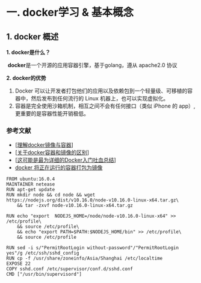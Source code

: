 

# 一. docker学习 & 基本概念

## 1. docker 概述 

**1. docker是什么？**

​	**docker**是一个开源的应用容器引擎，基于golang，遵从 apache2.0 协议

**2. docker的优势**

1. Docker 可以让开发者打包他们的应用以及依赖包到一个轻量级、可移植的容器中，然后发布到任何流行的 Linux 机器上，也可以实现虚拟化。
2. 容器是完全使用沙箱机制，相互之间不会有任何接口（类似 iPhone 的 app）,更重要的是容器性能开销极低。



### 参考文献

- [[理解docker镜像与容器](https://baijiahao.baidu.com/s?id=1594187941922400728&amp;wfr=spider&amp;for=pc&amp;tdsourcetag=s_pctim_aiomsg&amp;qq-pf-to=pcqq.c2c)]
- [[关于docker容器和镜像的区别](https://www.cnblogs.com/baizhanshi/p/9655102.html)]
- [[这可能是最为详细的Docker入门吐血总结](<https://www.cnblogs.com/ECJTUACM-873284962/p/9789130.html>)]
- [docker 将正在运行的容器打包为镜像](https://www.cnblogs.com/jackadam/p/9528448.html)

```
FROM ubuntu:16.0.4
MAINTAINER netease
RUN apt-get update 
RUN mkdir node && cd node && wget https://nodejs.org/dist/v10.16.0/node-v10.16.0-linux-x64.tar.gz\
    && tar -zxvf node-v10.16.0-linux-x64.tar.gz

RUN echo "export  NODEJS_HOME=/node/node-v10.16.0-linux-x64" >> /etc/profile\
    && source /etc/profile\
    && echo "export PATH=$PATH:$NODEJS_HOME/bin" >> /etc/profile\
    && source /etc/profile

RUN sed -i s/"PermitRootLogin without-password"/"PermitRootLogin yes"/g /etc/ssh/sshd_config
RUN cp -f /usr/share/zoneinfo/Asia/Shanghai /etc/localtime
EXPOSE 22
COPY sshd.conf /etc/supervisor/conf.d/sshd.conf
CMD ["/usr/bin/supervisord"]
```

